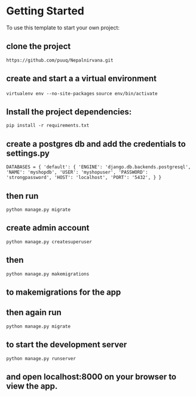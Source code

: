 # Getting Started
To use this template to start your own project:

## clone the project

`https://github.com/puuq/Nepalnirvana.git`

## create and start a a virtual environment

`virtualenv env --no-site-packages`
`source env/bin/activate`

## Install the project dependencies:

`pip install -r requirements.txt`

## create a postgres db and add the credentials to settings.py

`DATABASES = {
    'default': {
        'ENGINE': 'django.db.backends.postgresql',
        'NAME': 'myshopdb',
        'USER': 'myshopuser',
        'PASSWORD': 'strongpassword',
        'HOST': 'localhost',
        'PORT': '5432',
    }
}`

## then run

`python manage.py migrate`

## create admin account

`python manage.py createsuperuser`

## then

`python manage.py makemigrations`

## to makemigrations for the app

## then again run

`python manage.py migrate`

## to start the development server

`python manage.py runserver`

## and open localhost:8000 on your browser to view the app.
